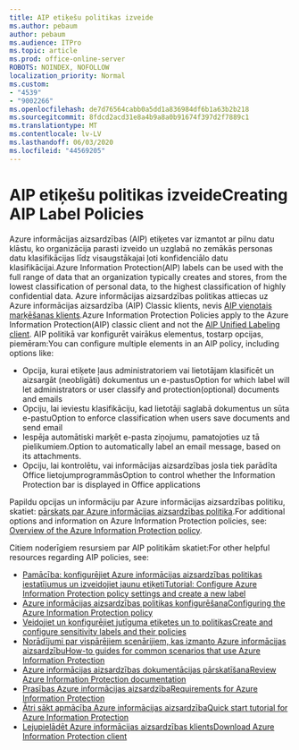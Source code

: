 ```yaml
---
title: AIP etiķešu politikas izveide
ms.author: pebaum
author: pebaum
ms.audience: ITPro
ms.topic: article
ms.prod: office-online-server
ROBOTS: NOINDEX, NOFOLLOW
localization_priority: Normal
ms.custom:
- "4539"
- "9002266"
ms.openlocfilehash: de7d76564cabb0a5dd1a836984df6b1a63b2b218
ms.sourcegitcommit: 8fdcd2acd31e8a4b9a8a0b91674f397d2f7889c1
ms.translationtype: MT
ms.contentlocale: lv-LV
ms.lasthandoff: 06/03/2020
ms.locfileid: "44569205"
---
```

# <a name="creating-aip-label-policies"></a><span data-ttu-id="ea89d-102">AIP etiķešu politikas izveide</span><span class="sxs-lookup"><span data-stu-id="ea89d-102">Creating AIP Label Policies</span></span>

<span data-ttu-id="ea89d-103">Azure informācijas aizsardzības (AIP) etiķetes var izmantot ar pilnu datu klāstu, ko organizācija parasti izveido un uzglabā no zemākās personas datu klasifikācijas līdz visaugstākajai ļoti konfidenciālo datu klasifikācijai.</span><span class="sxs-lookup"><span data-stu-id="ea89d-103">Azure Information Protection(AIP) labels can be used with the full range of data that an organization typically creates and stores, from the lowest classification of personal data, to the highest classification of highly confidential data.</span></span> <span data-ttu-id="ea89d-104">Azure informācijas aizsardzības politikas attiecas uz Azure informācijas aizsardzība (AIP) Classic klients, nevis [AIP vienotais marķēšanas klients](https://docs.microsoft.com/azure/information-protection/rms-client/unifiedlabelingclient-version-release-history).</span><span class="sxs-lookup"><span data-stu-id="ea89d-104">Azure Information Protection Policies apply to the Azure Information Protection(AIP) classic client and not the  [AIP Unified Labeling client](https://docs.microsoft.com/azure/information-protection/rms-client/unifiedlabelingclient-version-release-history).</span></span> <span data-ttu-id="ea89d-105">AIP politikā var konfigurēt vairākus elementus, tostarp opcijas, piemēram:</span><span class="sxs-lookup"><span data-stu-id="ea89d-105">You can configure multiple elements in an AIP policy, including options like:</span></span>

- <span data-ttu-id="ea89d-106">Opcija, kurai etiķete ļaus administratoriem vai lietotājam klasificēt un aizsargāt (neobligāti) dokumentus un e-pastus</span><span class="sxs-lookup"><span data-stu-id="ea89d-106">Option for which label will let administrators or user classify and protection(optional) documents and emails</span></span>
- <span data-ttu-id="ea89d-107">Opciju, lai ieviestu klasifikāciju, kad lietotāji saglabā dokumentus un sūta e-pastu</span><span class="sxs-lookup"><span data-stu-id="ea89d-107">Option to enforce classification when users save documents and send email</span></span>
- <span data-ttu-id="ea89d-108">Iespēja automātiski marķēt e-pasta ziņojumu, pamatojoties uz tā pielikumiem.</span><span class="sxs-lookup"><span data-stu-id="ea89d-108">Option to automatically label an email message, based on its attachments.</span></span>
- <span data-ttu-id="ea89d-109">Opciju, lai kontrolētu, vai informācijas aizsardzības josla tiek parādīta Office lietojumprogrammās</span><span class="sxs-lookup"><span data-stu-id="ea89d-109">Option to control whether the Information Protection bar is displayed in Office applications</span></span>

<span data-ttu-id="ea89d-110">Papildu opcijas un informāciju par Azure informācijas aizsardzības politiku, skatiet: [pārskats par Azure informācijas aizsardzības politika](https://docs.microsoft.com/azure/information-protection/overview-policy).</span><span class="sxs-lookup"><span data-stu-id="ea89d-110">For additional options and information on Azure Information Protection policies, see: [Overview of the Azure Information Protection policy](https://docs.microsoft.com/azure/information-protection/overview-policy).</span></span>  

<span data-ttu-id="ea89d-111">Citiem noderīgiem resursiem par AIP politikām skatiet:</span><span class="sxs-lookup"><span data-stu-id="ea89d-111">For other helpful resources regarding AIP policies, see:</span></span>

- [<span data-ttu-id="ea89d-112">Pamācība: konfigurējiet Azure informācijas aizsardzības politikas iestatījumus un izveidojiet jaunu etiķeti</span><span class="sxs-lookup"><span data-stu-id="ea89d-112">Tutorial: Configure Azure Information Protection policy settings and create a new label</span></span>](https://docs.microsoft.com/azure/information-protection/infoprotect-quick-start-tutorial)  
- [<span data-ttu-id="ea89d-113">Azure informācijas aizsardzības politikas konfigurēšana</span><span class="sxs-lookup"><span data-stu-id="ea89d-113">Configuring the Azure Information Protection policy</span></span>](https://docs.microsoft.com/azure/information-protection/configure-policy)  
- [<span data-ttu-id="ea89d-114">Veidojiet un konfigurējiet jutīguma etiķetes un to politikas</span><span class="sxs-lookup"><span data-stu-id="ea89d-114">Create and configure sensitivity labels and their policies</span></span>](https://docs.microsoft.com/microsoft-365/compliance/create-sensitivity-labels)  
- [<span data-ttu-id="ea89d-115">Norādījumi par vispārējiem scenārijiem, kas izmanto Azure informācijas aizsardzību</span><span class="sxs-lookup"><span data-stu-id="ea89d-115">How-to guides for common scenarios that use Azure Information Protection</span></span>](https://docs.microsoft.com/azure/information-protection/how-to-guides)  
- [<span data-ttu-id="ea89d-116">Azure informācijas aizsardzības dokumentācijas pārskatīšana</span><span class="sxs-lookup"><span data-stu-id="ea89d-116">Review Azure Information Protection documentation</span></span>](https://docs.microsoft.com/azure/information-protection/what-is-information-protection)  
- [<span data-ttu-id="ea89d-117">Prasības Azure informācijas aizsardzība</span><span class="sxs-lookup"><span data-stu-id="ea89d-117">Requirements for Azure Information Protection</span></span>](https://docs.microsoft.com/azure/information-protection/get-started/requirements)  
- [<span data-ttu-id="ea89d-118">Ātri sākt apmācība Azure informācijas aizsardzība</span><span class="sxs-lookup"><span data-stu-id="ea89d-118">Quick start tutorial for Azure Information Protection</span></span>](https://docs.microsoft.com/azure/information-protection/get-started/infoprotect-quick-start-tutorial)  
- [<span data-ttu-id="ea89d-119">Lejupielādēt Azure informācijas aizsardzības klients</span><span class="sxs-lookup"><span data-stu-id="ea89d-119">Download Azure Information Protection client</span></span>](https://www.microsoft.com/download/details.aspx?id=53018)